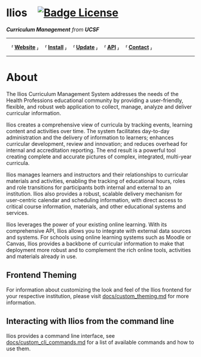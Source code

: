 # Ilios [![Badge License]][License]

***Curriculum Management*** *from* ***UCSF***

---

 **⸢ [Website] ⸥**
 **⸢ [Install] ⸥**
 **⸢ [Update] ⸥**
 **⸢ [API] ⸥**
 **⸢ [Contact] ⸥**

---

# About

The Ilios Curriculum Management System addresses the needs of the Health Professions educational community by providing a user-friendly, flexible, and robust web application to collect, manage, analyze and deliver curricular information.

Ilios creates a comprehensive view of curricula by tracking events, learning content and activities over time. The system facilitates day-to-day administration and the delivery of information to learners; enhances curricular development, review and innovation; and reduces overhead for internal and accreditation reporting. The end result is a powerful tool creating complete and accurate pictures of complex, integrated, multi-year curricula.

Ilios manages learners and instructors and their relationships to curricular materials and activities, enabling the tracking of educational hours, roles and role transitions for participants both internal and external to an institution. Ilios also provides a robust, scalable delivery mechanism for user-centric calendar and scheduling information, with direct access to critical course information, materials, and other educational systems and services.

Ilios leverages the power of your existing online learning. With its comprehensive API, Ilios allows you to integrate with external data sources and systems. For schools using online learning systems such as Moodle or Canvas, Ilios provides a backbone of curricular information to make that deployment more robust and to complement the rich online tools, activities and materials already in use.

## Frontend Theming

For information about customizing the look and feel of the Ilios frontend for your respective institution, please visit [docs/custom_theming.md](docs/custom_theming.md) for more information.

## Interacting with Ilios from the command line

Ilios provides a command line interface, see [docs/custom_cli_commands.md](docs/custom_cli_commands.md) 
for a list of available commands and how to use them. 


<!----------------------------------------------------------------------------->

[Badge License]: https://img.shields.io/badge/License-MIT-yellow.svg

[License]: LICENSE
[Install]: docs/install.md
[Update]: docs/update.md
[API]: docs/ilios_api.md
[Contact]: docs/Contact.md
[Building]: docs/ilios_quick_setup_for_admins.md

[Website]: https://iliosproject.org

